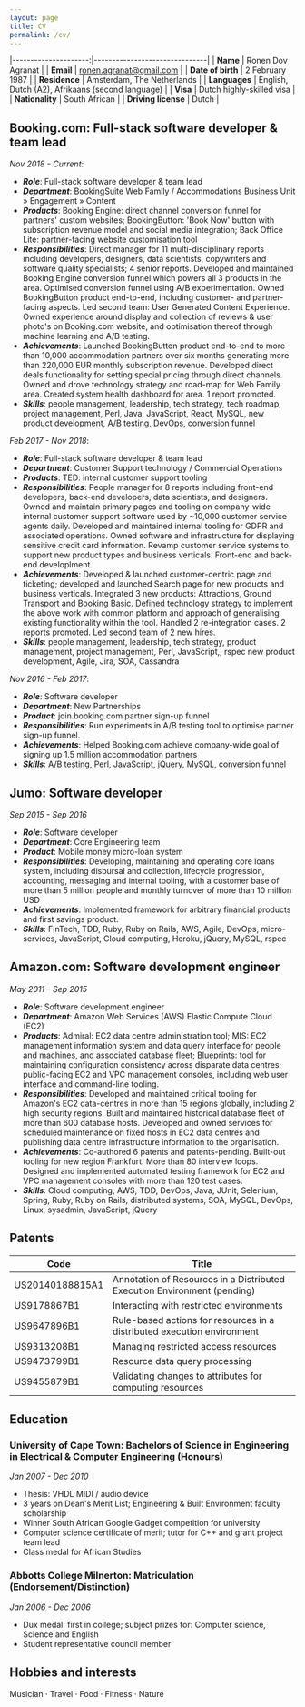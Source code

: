 ```yaml
---
layout: page
title: CV
permalink: /cv/
---
```


|---------------------:|-------------------------------|
| **Name**             | Ronen Dov Agranat             |
| **Email**            | ronen.agranat@gmail.com       |
| **Date of birth**    | 2 February 1987               |
| **Residence**        | Amsterdam, The Netherlands        |
| **Languages**        | English, Dutch (A2), Afrikaans (second language) |
| **Visa**             | Dutch highly-skilled visa     |
| **Nationality**      | South African                 |
| **Driving license** | Dutch                           |

## Booking.com: Full-stack software developer & team lead

*Nov 2018 - Current*: 

* ***Role***: Full-stack software developer & team lead
* ***Department***: BookingSuite Web Family / Accommodations Business Unit &raquo; Engagement &raquo; Content
* ***Products***:
Booking Engine: direct channel conversion funnel for partners' custom websites;
BookingButton: 'Book Now' button with subscription revenue model and social media integration;
Back Office Lite: partner-facing website customisation tool
* ***Responsibilities***: Direct manager for 11 multi-disciplinary reports including developers, designers,
data scientists, copywriters and software quality specialists; 4 senior reports. Developed and maintained Booking Engine
conversion funnel which powers all 3 products in the area. Optimised conversion funnel using A/B experimentation.
Owned BookingButton product end-to-end, including customer- and partner-facing aspects.
Led second team: User Generated Content Experience. Owned experience around display and collection of reviews & user
photo's on Booking.com website, and optimisation thereof through machine learning and A/B testing.
* ***Achievements***: Launched BookingButton product end-to-end to more than 10,000 accommodation partners over six
months generating more than 220,000 EUR monthly subscription revenue. Developed direct deals functionality for setting
special pricing through direct channels. Owned and drove technology strategy and road-map for Web Family area.
Created system health dashboard for area. 1 report promoted. 
* ***Skills***: people management, leadership, tech strategy, tech roadmap, project management, Perl, Java, JavaScript,
React, MySQL, new product development, A/B testing, DevOps, conversion funnel


*Feb 2017 - Nov 2018*: 

* ***Role***: Full-stack software developer & team lead
* ***Department***: Customer Support technology / Commercial Operations
* ***Products***: TED: internal customer support tooling
* ***Responsibilities***:
People manager for 8 reports including front-end developers, back-end developers, data scientists, and designers.
 Owned and maintain primary pages and tooling on company-wide internal customer support software
used by ~10,000 customer service agents daily. Developed and maintained internal tooling for GDPR and associated operations.
Owned software and infrastructure for displaying sensitive credit card information.
Revamp customer service systems to support new product types and business verticals. Front-end and back-end developlment.
* ***Achievements***: Developed & launched customer-centric page and ticketing; developed and launched Search page
for new products and business verticals. Integrated 3 new products: Attractions, Ground Transport and Booking Basic.
Defined technology strategy to implement the above work with common platform and approach of generalising existing functionality
within the tool. Handled 2 re-integration cases. 2 reports promoted. Led second team of 2 new hires.
* ***Skills***: people management, leadership, tech strategy, product management, project management, Perl, JavaScript,, rspec
new product development, Agile, Jira, SOA, Cassandra

*Nov 2016 - Feb 2017*:

* ***Role***: Software developer
* ***Department***: New Partnerships
* ***Product***: join.booking.com partner sign-up funnel
* ***Responsibilities***: Run experiments in A/B testing tool to optimise partner sign-up funnel.
* ***Achievements***: Helped Booking.com achieve company-wide goal of signing up 1.5 million accommodation partners
* ***Skills***: A/B testing, Perl, JavaScript, jQuery, MySQL, conversion funnel

## Jumo: Software developer

*Sep 2015 - Sep 2016*

* ***Role***: Software developer 
* ***Department***: Core Engineering team
* ***Product***: Mobile money micro-loan system
* ***Responsibilities***: Developing, maintaining and operating core loans system, including disbursal and collection,
lifecycle progression, accounting, messaging and internal tooling, with a customer base of more than 5 million people
and monthly turnover of more than 10 million USD
* ***Achievements***: Implemented framework for arbitrary financial products and first savings product. 
* ***Skills***: FinTech, TDD, Ruby, Ruby on Rails, AWS, Agile, DevOps, micro-services, JavaScript, Cloud computing, Heroku,
jQuery, MySQL, rspec


## Amazon.com: Software development engineer

*May 2011 - Sep 2015*

* ***Role***: Software development engineer
* ***Department***: Amazon Web Services (AWS) Elastic Compute Cloud (EC2)
* ***Products***: Admiral: EC2 data centre administration tool; MIS: EC2 management information system and data query
interface for people and machines, and associated database fleet; Blueprints: tool for maintaining configuration
consistency across disparate data centres; public-facing EC2 and VPC management consoles, including web user interface
and command-line tooling.
* ***Responsibilities***: Developed and maintained critical tooling for Amazon's EC2 data-centres in more than 15 regions
globally, including 2 high security regions. Built and maintained historical database fleet of more than 600 database hosts.
Developed and owned services for scheduled maintenance on fixed hosts in EC2 data centres and publishing data centre infrastructure information to the organisation. 
* ***Achievements***: Co-authored 6 patents and patents-pending.  Built-out tooling for new region Frankfurt.
More than 80 interview loops. Designed and implemented automated testing framework for EC2 and VPC management consoles
with more than 120 test cases.
* ***Skills***: Cloud computing, AWS, TDD, DevOps, Java, JUnit, Selenium, Spring, Ruby, Ruby on Rails, distributed systems, SOA, MySQL, DevOps,
Linux, sysadmin, JavaScript, jQuery

## Patents

| Code | Title |
| --------------- | -------------------------------------------------- |
| US20140188815A1 | Annotation of Resources in a Distributed Execution Environment  (pending) |
| US9178867B1 | Interacting with restricted environments |
| US9647896B1 | Rule-based actions for resources in a distributed execution environment |
| US9313208B1 | Managing restricted access resources |
| US9473799B1 | Resource data query processing |
| US9455879B1 | Validating changes to attributes for computing resources |

## Education

### University of Cape Town: Bachelors of Science in Engineering in Electrical & Computer Engineering (Honours)
*Jan 2007 - Dec 2010*
* Thesis: VHDL MIDI / audio device
* 3 years on Dean's Merit List; Engineering & Built Environment faculty scholarship
* Winner South African Google Gadget competition for university
* Computer science certificate of merit; tutor for C++ and grant project team lead
* Class medal for African Studies

### Abbotts College Milnerton: Matriculation (Endorsement/Distinction)
*Jan 2006 - Dec 2006*

* Dux medal: first in college; subject prizes for: Computer science, Science and English
* Student representative council member

## Hobbies and interests

Musician &middot; Travel &middot; Food &middot; Fitness &middot; Nature
